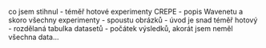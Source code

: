 co jsem stihnul
    - téměř hotové experimenty CREPE 
    - popis Wavenetu a skoro všechny experimenty
    - spoustu obrázků
    - úvod je snad téměř hotový
    - rozdělaná tabulka datasetů
    - počátek výsledků, akorát jsem neměl všechna data...